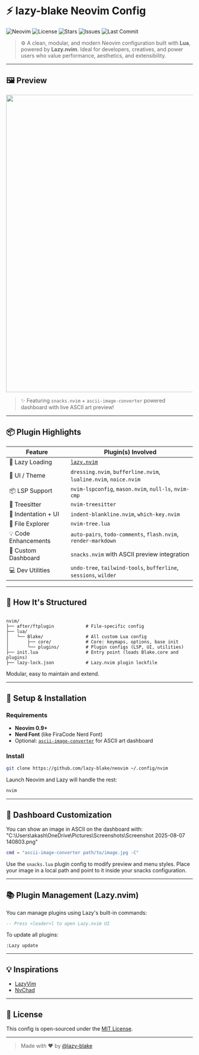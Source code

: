 # ⚡ lazy-blake Neovim Config

![Neovim](https://img.shields.io/badge/Neovim-0.9+-57A143?style=for-the-badge&logo=neovim&logoColor=white)
![License](https://img.shields.io/github/license/lazy-blake/neovim?style=for-the-badge)
![Stars](https://img.shields.io/github/stars/lazy-blake/neovim?style=for-the-badge)
![Issues](https://img.shields.io/github/issues/lazy-blake/neovim?style=for-the-badge)
![Last Commit](https://img.shields.io/github/last-commit/lazy-blake/neovim?style=for-the-badge)

> ⚙️ A clean, modular, and modern Neovim configuration built with **Lua**, powered by **Lazy.nvim**. Ideal for developers, creatives, and power users who value performance, aesthetics, and extensibility.

---

## 🖼️ Preview

<p align="center">
  <img src= ""width="800"/>
</p>

> ✨ Featuring `snacks.nvim` + `ascii-image-converter` powered dashboard with live ASCII art preview!

---

## 📦 Plugin Highlights

| Feature              | Plugin(s) Involved |
|----------------------|--------------------|
| 🚀 Lazy Loading       | [`lazy.nvim`](https://github.com/folke/lazy.nvim) |
| 🎨 UI / Theme         | `dressing.nvim`, `bufferline.nvim`, `lualine.nvim`, `noice.nvim` |
| 📦 LSP Support        | `nvim-lspconfig`, `mason.nvim`, `null-ls`, `nvim-cmp` |
| 🧠 Treesitter         | `nvim-treesitter` |
| 🌈 Indentation + UI   | `indent-blankline.nvim`, `which-key.nvim` |
| 📁 File Explorer      | `nvim-tree.lua` |
| 💡 Code Enhancements | `auto-pairs`, `todo-comments`, `flash.nvim`, `render-markdown` |
| 🎨 Custom Dashboard   | `snacks.nvim` with ASCII preview integration |
| 💻 Dev Utilities      | `undo-tree`, `tailwind-tools`, `bufferline`, `sessions`, `wilder` |

---

## 🧠 How It's Structured

```

nvim/
├── after/ftplugin            # File-specific config
├── lua/
│   └── Blake/                # All custom Lua config
│       ├── core/             # Core: keymaps, options, base init
│       └── plugins/          # Plugin configs (LSP, UI, utilities)
├── init.lua                  # Entry point (loads Blake.core and plugins)
├── lazy-lock.json            # Lazy.nvim plugin lockfile

````

Modular, easy to maintain and extend.

---

## 🚀 Setup & Installation

### Requirements

- **Neovim 0.9+**
- **Nerd Font** (like FiraCode Nerd Font)
- Optional: [`ascii-image-converter`](https://github.com/TheZoraiz/ascii-image-converter) for ASCII art dashboard

### Install

```bash
git clone https://github.com/lazy-blake/neovim ~/.config/nvim
````

Launch Neovim and Lazy will handle the rest:

```bash
nvim
```

---

## 📸 Dashboard Customization

You can show an image in ASCII on the dashboard with:
"C:\Users\akash\OneDrive\Pictures\Screenshots\Screenshot 2025-08-07 140803.png"
```lua
cmd = "ascii-image-converter path/to/image.jpg -C"
```

Use the `snacks.lua` plugin config to modify preview and menu styles. Place your image in a local path and point to it inside your snacks configuration.

---

## 📚 Plugin Management (Lazy.nvim)

You can manage plugins using Lazy's built-in commands:

```lua
-- Press <leader>l to open Lazy.nvim UI
```

To update all plugins:

```
:Lazy update
```

---

## 💡 Inspirations

* [LazyVim](https://github.com/LazyVim/LazyVim)
* [NvChad](https://github.com/NvChad/NvChad)

---

## 📝 License

This config is open-sourced under the [MIT License](LICENSE).

---

> Made with ❤️ by [@lazy-blake](https://github.com/lazy-blake)



